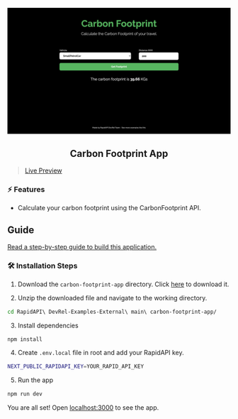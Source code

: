 ![cover](assets/cover.png)

<div align="center">
	<h2>Carbon Footprint App</h2>
</div>

> [Live Preview](https://rapidapi-example-carbon-footprint-app.vercel.app/)

### ⚡️ Features

- Calculate your carbon footprint using the CarbonFootprint API.

## Guide

[Read a step-by-step guide to build this application.](https://rapidapi.com/guides/build-carbon-footprint-app)

### 🛠️ Installation Steps

1. Download the `carbon-footprint-app` directory. Click [here](https://download-directory.github.io/?url=https://github.com/RapidAPI/DevRel-Examples-External/tree/main/carbon-footprint-app) to download it.

2. Unzip the downloaded file and navigate to the working directory.

```bash
cd RapidAPI\ DevRel-Examples-External\ main\ carbon-footprint-app/
```

3. Install dependencies

```bash
npm install
```

4. Create `.env.local` file in root and add your RapidAPI key.

```bash
NEXT_PUBLIC_RAPIDAPI_KEY=YOUR_RAPID_API_KEY
```

5. Run the app

```bash
npm run dev
```

You are all set! Open [localhost:3000](http://localhost:3000/) to see the app.
